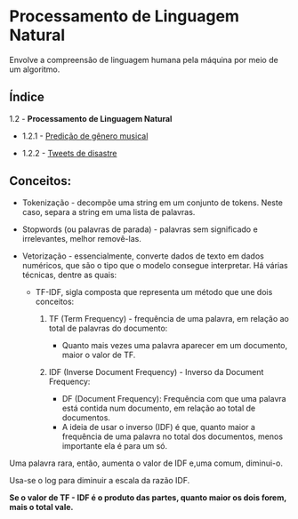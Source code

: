 # Processamento de Linguagem Natural
Envolve a compreensão de linguagem humana pela máquina por meio de um algoritmo.

## Índice
1.2 - **Processamento de Linguagem Natural**
- 1.2.1 - [Predição de gênero musical](https://github.com/GHM-ML/Projetos-de-dados/tree/main/Ci%C3%AAncia%20de%20dados/Processamento%20de%20Linguagem%20Natural/Predi%C3%A7%C3%A3o%20de%20g%C3%AAnero%20musical)

- 1.2.2 - [Tweets de disastre](https://github.com/GHM-ML/Projetos-de-dados/tree/main/Ci%C3%AAncia%20de%20dados/Processamento%20de%20Linguagem%20Natural/Tweets%20de%20disastre)
## Conceitos:
- Tokenização - decompõe uma string em um conjunto de tokens. Neste caso, separa a string em uma lista de palavras.

- Stopwords (ou palavras de parada) - palavras sem significado e irrelevantes, melhor removê-las.

- Vetorização - essencialmente, converte dados de texto em dados numéricos, que são o tipo que o modelo consegue interpretar. Há várias técnicas, dentre as quais:

  - TF-IDF, sigla composta que representa um método que une dois conceitos:
    1. TF (Term Frequency) - frequência de uma palavra, em relação ao total de palavras do documento:
     
       - Quanto mais vezes uma palavra aparecer em um documento, maior o valor de TF. 
    
    2. IDF (Inverse Document Frequency) - Inverso da Document Frequency:
    
       - DF (Document Frequency): Frequência com que uma palavra está contida num documento, em relação ao total de documentos.
       - A ideia de usar o inverso (IDF) é que, quanto maior a frequência de uma palavra no total dos documentos, menos importante ela é para um só.
      
Uma palavra rara, então, aumenta o valor de IDF e,uma comum, diminui-o.

Usa-se o log para diminuir a escala da razão IDF.

**Se o valor de TF - IDF é o produto das partes, quanto maior os dois forem, mais o total vale.**
